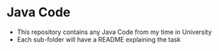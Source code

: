 # Java Code
- This repository contains any Java Code from my time in University
- Each sub-folder will have a README explaining the task
